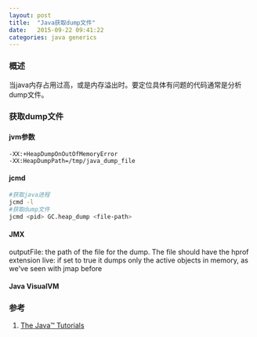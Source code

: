 ```yaml
---
layout: post
title:  "Java获取dump文件"
date:   2015-09-22 09:41:22
categories: java generics
---
```


### 概述
当java内存占用过高，或是内存溢出时。要定位具体有问题的代码通常是分析dump文件。

### 获取dump文件

#### jvm参数
```
-XX:+HeapDumpOnOutOfMemoryError
-XX:HeapDumpPath=/tmp/java_dump_file
```

#### jcmd
```bash
#获取java进程
jcmd -l
#获取dump文件
jcmd <pid> GC.heap_dump <file-path>
```

#### JMX

outputFile: the path of the file for the dump. The file should have the hprof extension
live: if set to true it dumps only the active objects in memory, as we've seen with jmap before

#### Java VisualVM

### 参考
1. [The Java™ Tutorials](https://docs.oracle.com/javase/tutorial/java/generics/types.html)